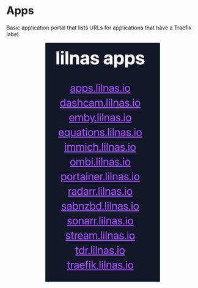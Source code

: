 # Apps

Basic application portal that lists URLs for applications that have a Traefik label.

<p align="center">
  <img width="300" src="./example.png">
</p>
